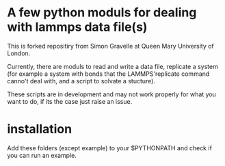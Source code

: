 # A few python moduls for dealing with lammps data file(s) #

This is forked repositiry from Simon Gravelle at Queen Mary University of London.

Currently, there are moduls to read and write a data file, replicate a system (for example a system with bonds that the LAMMPS'replicate command canno't deal with, and a script to solvate a stucture).

These scripts are in development and may not work properly for what you want to do, if its the case just raise an issue.

# installation
Add these folders (except example) to your $PYTHONPATH and check if you can run an example.
